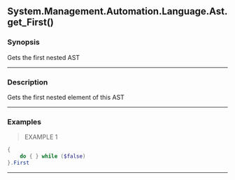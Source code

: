 System.Management.Automation.Language.Ast.get_First()
-----------------------------------------------------

### Synopsis
Gets the first nested AST

---

### Description

Gets the first nested element of this AST

---

### Examples
> EXAMPLE 1

```PowerShell
{
    do { } while ($false)
}.First
```

---

